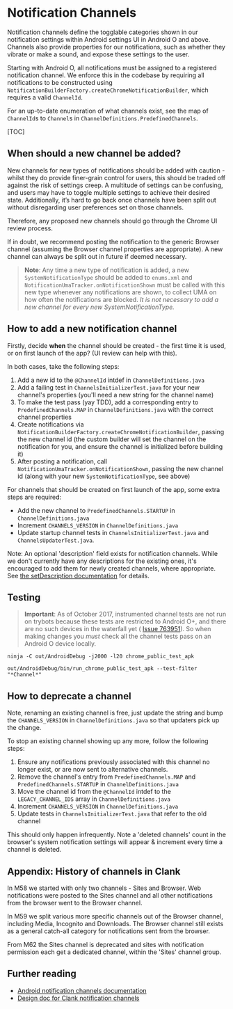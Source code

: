 # Notification Channels

Notification channels define the togglable categories shown in our notification
settings within Android settings UI in Android O and above. Channels also
provide properties for our notifications, such as whether they vibrate or
make a sound, and expose these settings to the user.

Starting with Android O, all notifications must be assigned to a registered
notification channel. We enforce this in the codebase by requiring all
notifications to be constructed using
`NotificationBuilderFactory.createChromeNotificationBuilder`, which requires a
valid `ChannelId`.

For an up-to-date enumeration of what channels exist, see the
map of `ChannelId`s to `Channel`s in `ChannelDefinitions.PredefinedChannels`.

[TOC]

## When should a new channel be added?

New channels for new types of notifications should be added with caution -
whilst they do provide finer-grain control for users, this should be traded
off against the risk of settings creep. A multitude of settings can be
confusing, and users may have to toggle multiple settings to achieve their
desired state. Additionally, it’s hard to go back once channels have been
split out without disregarding user preferences set on those channels.

Therefore, any proposed new channels should go through the Chrome UI review
process.

If in doubt, we recommend posting the notification to the generic Browser
channel (assuming the Browser channel properties are appropriate). A new channel
can always be split out in future if deemed necessary.

> **Note**: Any time a new type of notification is added, a new
`SystemNotificationType` should be added to `enums.xml` and
`NotificationUmaTracker.onNotificationShown` must be called with this new
 type whenever any notifications are shown, to collect UMA on how often the
 notifications are blocked. *It is not necessary to add a new channel
 for every new SystemNotificationType.*

## How to add a new notification channel

Firstly, decide **when** the channel should be created - the first time it is used, or on first
launch of the app? (UI review can help with this).

In both cases, take the following steps:

1. Add a new id to the `@ChannelId` intdef in `ChannelDefinitions.java`
2. Add a failing test in `ChannelsInitializerTest.java` for your new channel's properties (you'll
 need a new string for the channel name)
3. To make the test pass (yay TDD), add a corresponding entry to `PredefinedChannels.MAP` in
`ChannelDefinitions.java` with the correct channel properties
4. Create notifications via
`NotificationBuilderFactory.createChromeNotificationBuilder`, passing the new
channel id (the custom builder will set the channel on the notification for
you, and ensure the channel is initialized before building it)
5. After posting a notification, call `NotificationUmaTracker.onNotificationShown`, passing the new
 channel id (along with your new `SystemNotificationType`, see above)

For channels that should be created on first launch of the app, some extra steps are required:
- Add the new channel to `PredefinedChannels.STARTUP` in `ChannelDefinitions.java`
- Increment `CHANNELS_VERSION` in `ChannelDefinitions.java`
- Update startup channel tests in `ChannelsInitializerTest.java` and `ChannelsUpdaterTest.java`.

Note: An optional 'description' field exists for notification channels.
While we don't currently have any descriptions for the existing ones, it's encouraged to add them
for newly created channels, where appropriate. See [the setDescription documentation](https://developer.android.com/reference/android/app/NotificationChannel.html#setDescription(java.lang.String)) for details.

## Testing

> **Important**: As of October 2017, instrumented channel tests are not run on trybots because
 these tests are restricted to Android O+, and there are no such devices in the waterfall yet (
 [Issue 763951](https://crbug.com/763951)). So when making changes you *must* check all the channel tests
 pass on an Android O device locally.


    ninja -C out/AndroidDebug -j2000 -l20 chrome_public_test_apk

    out/AndroidDebug/bin/run_chrome_public_test_apk --test-filter "*Channel*"


## How to deprecate a channel

Note, renaming an existing channel is free, just update the string and bump the
`CHANNELS_VERSION` in `ChannelDefinitions.java` so that updaters pick up the
change.

To stop an existing channel showing up any more, follow the following steps:

1. Ensure any notifications previously associated with this channel no longer
exist, or are now sent to alternative channels.
2. Remove the channel's entry from `PredefinedChannels.MAP` and `PredefinedChannels.STARTUP` in
`ChannelDefinitions.java`
3. Move the channel id from the `@ChannelId` intdef to the `LEGACY_CHANNEL_IDS`
array in `ChannelDefinitions.java`
4. Increment `CHANNELS_VERSION` in `ChannelDefinitions.java`
5. Update tests in `ChannelsInitializerTest.java` that refer to the old channel

This should only happen infrequently. Note a 'deleted channels' count in
the browser's system notification settings will appear & increment every time a
channel is deleted.


## Appendix: History of channels in Clank

In M58 we started with only two channels - Sites and Browser. Web notifications
were posted to the Sites channel and all other notifications from the browser
went to the Browser channel.

In M59 we split various more specific channels out of the Browser channel,
including Media, Incognito and Downloads. The Browser channel still exists as
a general catch-all category for notifications sent from the browser.

From M62 the Sites channel is deprecated and sites with notification permission
each get a dedicated channel, within the 'Sites' channel group.

## Further reading

- [Android notification channels documentation](https://developer.android.com/preview/features/notification-channels.html)
- [Design doc for Clank notification channels](https://docs.google.com/document/d/1K9pjvlHF1oANNI8TqZgy151tap9zs1KUr2qfBXo1s_4/edit?usp=sharing)

